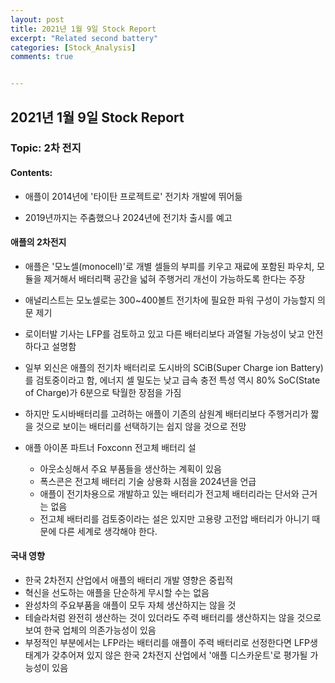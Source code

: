 ```yaml
---
layout: post
title: 2021년 1월 9일 Stock Report
excerpt: "Related second battery"
categories: [Stock_Analysis]
comments: true


---
```




## 2021년 1월 9일 Stock Report



### Topic: 2차 전지 



#### Contents:

- 애플이 2014년에 '타이탄 프로젝트로' 전기차 개발에 뛰어듦

- 2019년까지는 주춤했으나 2024년에 전기차 출시를 예고

#### 애플의 2차전지

- 애플은 '모노셀(monocell)'로 개별 셀들의 부피를 키우고 재료에 포함된 파우치, 모듈을 제거해서 배터리팩 공간을 넓혀 주행거리 개선이 가능하도록 한다는 주장

- 애널리스트는 모노셀로는 300~400볼트 전기차에 필요한 파워 구성이 가능할지 의문 제기
- 로이터발 기사는 LFP를 검토하고 있고 다른 배터리보다 과열될 가능성이 낮고 안전하다고 설명함
- 일부 외신은 애플의 전기차 배터리로 도시바의 SCiB(Super Charge ion Battery)를 검토중이라고 함, 에너지 셀 밀도는 낮고 급속 충전 특성 역시 80% SoC(State of Charge)가 6분으로 탁월한 장점을 가짐
- 하지만 도시바배터리를 고려하는 애플이 기존의 삼원계 배터리보다 주행거리가 짧을 것으로 보이는 배터리를 선택하기는 쉽지 않을 것으로 전망
- 애플 아이폰 파트너 Foxconn 전고체 배터리 설
  - 아웃소싱해서 주요 부품들을 생산하는 계획이 있음 
  - 폭스콘은 전고체 배터리 기술 상용화 시점을 2024년을 언급
  - 애플이 전기차용으로 개발하고 있는 배터리가 전고체 배터리라는 단서와 근거는 없음
  - 전고체 배터리를 검토중이라는 설은 있지만 고용량 고전압 배터리가 아니기 때문에 다른 세계로 생각해야 한다. 



#### 국내 영향

- 한국 2차전지 산업에서 애플의 배터리 개발 영향은 중립적
- 혁신을 선도하는 애플을 단순하게 무시할 수는 없음
- 완성차의 주요부품을 애플이 모두 자체 생산하지는 않을 것
- 테슬라처럼 완전히 생산하는 것이 있더라도 주력 배터리를 생산하지는 않을 것으로 보여 한국 업체의 의존가능성이 있음
- 부정적인 부분에서는 LFP라는 배터리를 애플이 주력 배터리로 선정한다면 LFP생태계가 갖추어져 있지 않은 한국 2차전지 산업에서 '애플 디스카운트'로 평가될 가능성이 있음


